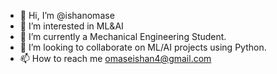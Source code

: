 - 👋 Hi, I’m @ishanomase
- 👀 I’m interested in ML&AI
- 🌱 I’m currently a Mechanical Engineering Student.
- 💞️ I’m looking to collaborate on ML/AI projects using Python.
- 📫 How to reach me omaseishan4@gmail.com
<!---
ishanomase/ishanomase is a ✨ special ✨ repository because its `README.md` (this file) appears on your GitHub profile.
You can click the Preview link to take a look at your changes.
--->
